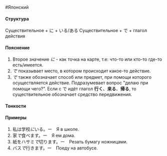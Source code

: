 #Японский 
#### Структура
Существительное + に + いる/ある
Существительное + で + глагол действия

#### Пояснение
1. Второе значение *に* - как точка на карте, т.е: что-то или кто-то где-то есть/имеется. 
2. *で* показывает место, в котором происходит какое-то действие.
3. *で* также обозначает способ или предмет, при помощи которого осуществляется действие. Подразумевает вопрос "делаю при помощи чего?". Если с で идёт глагол **行く**、**来る**、**帰る**, то существительное обозначает средство передвижения.
#### Тонкости



#### Примеры
1. 私は学校*に*いる。ー　Я в школе.
2. 家*で*食べます。ー　Я ем дома.
3. 紙をハサミ*で*切ります。ー　Резать бумагу ножницами.
4. バス*で*行きます。ー　Поеду на автобусе.
